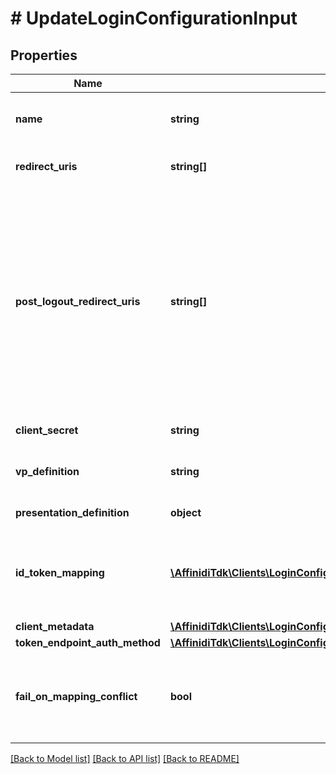 # # UpdateLoginConfigurationInput

## Properties

Name | Type | Description | Notes
------------ | ------------- | ------------- | -------------
**name** | **string** | User defined login configuration name | [optional]
**redirect_uris** | **string[]** | OAuth 2.0 Redirect URIs | [optional]
**post_logout_redirect_uris** | **string[]** | Post Logout Redirect URIs, Used to redirect the user&#39;s browser to a specified URL after the logout process is complete. Must match the domain, port, scheme of at least one of the registered redirect URIs | [optional]
**client_secret** | **string** | OAuth2 client secret | [optional]
**vp_definition** | **string** | VP definition in JSON stringify format | [optional]
**presentation_definition** | **object** | Presentation Definition | [optional]
**id_token_mapping** | [**\AffinidiTdk\Clients\LoginConfigurationClient\Model\IdTokenMappingItem[]**](IdTokenMappingItem.md) | Fields name/path mapping between the vp_token and the id_token | [optional]
**client_metadata** | [**\AffinidiTdk\Clients\LoginConfigurationClient\Model\LoginConfigurationClientMetadataInput**](LoginConfigurationClientMetadataInput.md) |  | [optional]
**token_endpoint_auth_method** | [**\AffinidiTdk\Clients\LoginConfigurationClient\Model\TokenEndpointAuthMethod**](TokenEndpointAuthMethod.md) |  | [optional]
**fail_on_mapping_conflict** | **bool** | Interrupts login process if duplications of data fields names will be found | [optional]

[[Back to Model list]](../../README.md#models) [[Back to API list]](../../README.md#endpoints) [[Back to README]](../../README.md)
